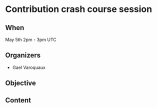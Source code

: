# Contribution crash course session

## When

May 5th 2pm - 3pm UTC

## Organizers

- Gael Varoquaux

## Objective


## Content


